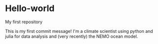 # Hello-world
My first repository

This is my first commit message!
I'm a climate scientist using python and julia for data analysis and (very recently) the NEMO ocean model.
